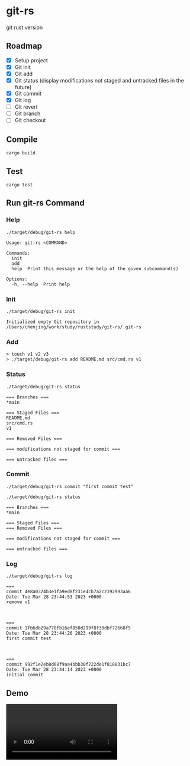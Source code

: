 # git-rs
git rust version

## Roadmap

- [x] Setup project
- [x] Git init
- [x] Git add
- [x] Git status (display modifications not staged and untracked files in the future)
- [x] Git commit
- [x] Git log
- [ ] Git revert
- [ ] Git branch
- [ ] Git checkout

## Compile

```
cargo build
```

## Test

```
cargo test
```

## Run git-rs Command
### Help
```
./target/debug/git-rs help                                                                                                                     

Usage: git-rs <COMMAND>

Commands:
  init
  add
  help  Print this message or the help of the given subcommand(s)

Options:
  -h, --help  Print help
```

### Init

```
./target/debug/git-rs init  

Initialized empty Git repository in /Users/chenjing/work/study/ruststudy/git-rs/.git-rs
```


### Add
```
> touch v1 v2 v3
> ./target/debug/git-rs add README.md src/cmd.rs v1  
```
### Status
```
./target/debug/git-rs status                                                                                                                   
```

```
=== Branches ===
*main

=== Staged Files ===
README.md
src/cmd.rs
v1

=== Removed Files ===

=== modifications not staged for commit ===

=== untracked files ===

```

### Commit
```
./target/debug/git-rs commit "first commit test"

./target/debug/git-rs status     
```
```
=== Branches ===
*main

=== Staged Files ===
=== Removed Files ===

=== modifications not staged for commit ===

=== untracked files ===
```
### Log
```
./target/debug/git-rs log
```

```
===
commit 4e8a0324b3e1fa9ed8f231e4cb7a2c2192993aa6
Date: Tue Mar 28 23:44:53 2023 +0000
remove v1



===
commit 1fb6db29a778fb16ef850d299f8f38dbf72668f5
Date: Tue Mar 28 23:44:26 2023 +0000
first commit test



===
commit 992f1e2eb8d68f9aa4bbb30f722de1f818831bc7
Date: Tue Mar 28 23:44:14 2023 +0000
initial commit
```

## Demo

![demo](./doc/img/git-rs-1680047039543.mp4)